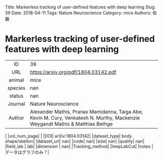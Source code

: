 Title: Markerless tracking of user-defined features with deep learning
Slug: 39
Date: 2018-04-11
Tags: Nature Neuroscience
Category: mice
Authors: 佐藤

# Markerless tracking of user-defined features with deep learning

|||
|:-:|:-|
|ID| 39|
|URL| https://arxiv.org/pdf/1804.03142.pdf|
|animal| mice|
|species| nan|
|status| nan|
|Journal| Nature Neuroscience|
|Author| Alexander Mathis, Pranav Mamidanna, Taiga Abe, Kevin M. Cury, Venkatesh N. Murthy, Mackenzie Weygandt Mathis & Matthias Bethge
|
|vol_num_page| |
|DOI| arXiv:1804.03142|
|dataset_type| body shape/skelton|
|dataset_url| nan|
|code| nan|
|size| nan|
|quality| nan|
|field_lab      | lab|
|dimension      | nan|
|Tracking_method| DeepLabCut|
|notes          | データはグラフのみ？|